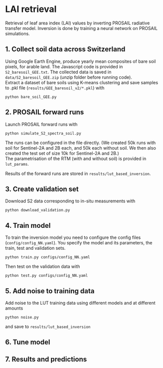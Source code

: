 # LAI retrieval

Retrieval of leaf area index (LAI) values by inverting PROSAIL radiative transfer model. Inversion is done by training a neural network on PROSAIL simulations.

## 1. Collect soil data across Switzerland

Using Google Earth Engine, produce yearly mean composites of bare soil pixels, for arable land. The Javascript code is provided in `S2_baresoil_GEE.txt`. The collected data is saved in `data/S2_baresoil_GEE.zip` (unzip folder before running code).\
Extract a dataset of bare soils using K-means clustering and save samples to .pkl file (`results/GEE_baresoil_v2/*.pkl`) with 
```
python bare_soil_GEE.py
```

## 2. PROSAIL forward runs

Launch PROSAIL forward runs with 
```
python simulate_S2_spectra_soil.py
```

The runs can be configured in the file directly. (We created 50k runs  with soil for Sentinel-2A and 2B each, and 50k each without soil. We then also created the test set of size 10k for Sentinel-2A and 2B.)\
The parametrisation of the RTM (with and without soil) is provided in `lut_params`.

Results of the forward runs are stored in `results/lut_based_inversion`.


## 3. Create validation set

Download S2 data corresponding to in-situ measurements with
```
python download_validation.py
```

## 4. Train model

To train the inversion model you need to configure the config files (`config/config_NN.yaml`). You specify the model and its parameters, the train, test and validation sets.
```
python train.py configs/config_NN.yaml
```

Then test on the validation data with 
```
python test.py configs/config_NN.yaml
```


## 5. Add noise to training data

Add noise to the LUT training data using different models and at different amounts
```
python noise.py
```
and save to `results/lut_based_inversion`

## 6. Tune model
## 7. Results and predictions